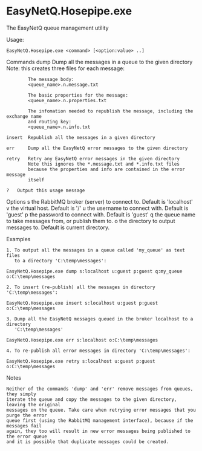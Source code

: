 
EasyNetQ.Hosepipe.exe
=====================

The EasyNetQ queue management utility

Usage:

	EasyNetQ.Hosepipe.exe <command> [<option:value> ..]

Commands
	dump	Dump all the messages in a queue to the given directory
			Note: this creates three files for each message:

			The message body:
			<queue_name>.n.message.txt

			The basic properties for the message:
			<queue_name>.n.properties.txt

			The infomation needed to republish the message, including the exchange name
			and routing key:
			<queue_name>.n.info.txt

	insert	Republish all the messages in a given directory

	err		Dump all the EasyNetQ error messages to the given directory

	retry	Retry any EasyNetQ error messages in the given directory
			Note this ignores the *.message.txt and *.info.txt files
			because the properties and info are contained in the error message
			itself

	?	Output this usage message

Options
	s	the RabbitMQ broker (server) to connect to. Default is 'localhost'
	v	the virtual host. Default is '/'
	u	the username to connect with. Default is 'guest'
	p	the password to connect with. Default is 'guest'
	q	the queue name to take messages from, or publish them to.
	o	the directory to output messages to. Default is current directory.

Examples
	
	1. To output all the messages in a queue called 'my_queue' as text files 
	   to a directory 'C:\temp\messages':

	EasyNetQ.Hosepipe.exe dump s:localhost u:guest p:guest q:my_queue o:C:\temp\messages

	2. To insert (re-publish) all the messages in directory 'C:\temp\messages':
	
	EasyNetQ.Hosepipe.exe insert s:localhost u:guest p:guest o:C:\temp\messages

	3. Dump all the EasyNetQ messages queued in the broker localhost to a directory
	   'C:\temp\messages'

	EasyNetQ.Hosepipe.exe err s:localhost o:C:\temp\messages

	4. To re-publish all error messages in directory 'C:\temp\messages':

	EasyNetQ.Hosepipe.exe retry s:localhost u:guest p:guest o:C:\temp\messages

Notes

	Neither of the commands 'dump' and 'err' remove messages from queues, they simply
	iterate the queue and copy the messages to the given directory, leaving the original 
	messages on the queue. Take care when retrying error messages that you purge the error 
	queue first (using the RabbitMQ management interface), because if the messages fail 
	again, they too will result in new error messages being published to the error queue 
	and it is possible that	duplicate messages could be created.